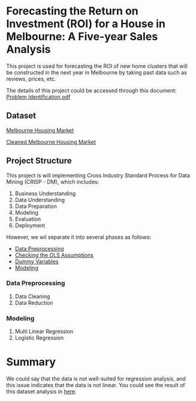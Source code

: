# Forecasting the Return on Investment (ROI) for a House in Melbourne: A Five-year Sales Analysis

This project is used for forecasting the ROI of new home clusters that will be constructed in the next year in Melbourne by taking past data such as reviews, prices, etc.

The details of this project could be accessed through this document:
[Problem Identification.pdf](https://github.com/iannn07/S5-BDA-Project-House-ROI-Forecasting/blob/main/Problem%20Identification/%5BREPORT%20-%20BDA%5D%20Forecasting%20the%20Return%20on%20Investment%20(ROI)%20for%20a%20House%20in%20Melbourne_A%20Five-year%20Sales%20Regression%20Analysis.pdf)

## Dataset

[Melbourne Housing Market](https://www.kaggle.com/datasets/anthonypino/melbourne-housing-market?select=Melbourne_housing_FULL.csv)

[Cleaned Melbourne Housing Market](https://github.com/iannn07/S5-BDA-Project-House-ROI-Forecasting/blob/main/1.%20Data%20Pre-Processing/MELBOURNE_CLEANED_DATASET.csv)

## Project Structure

This project is will implementing Cross Industry Standard Process for Data Mining (CRISP - DM), which includes:

1. Business Understanding
2. Data Understanding
3. Data Preparation
4. Modeling
5. Evaluation
6. Deployment

However, we wil separate it into several phases as follows:

- [Data Preprocessing](https://github.com/iannn07/S5-BDA-Project-House-ROI-Forecasting/blob/main/1.%20Data%20Pre-Processing/Data%20Preprocessing.ipynb)
- [Checking the OLS Assumptions](https://github.com/iannn07/S5-BDA-Project-House-ROI-Forecasting/blob/main/2.%20OLS%20Assumptions/OLS%20Assumptions.ipynb)
- [Dummy Variables](https://github.com/iannn07/S5-BDA-Project-House-ROI-Forecasting/blob/main/3.%20Dummy%20Variables/Dummy%20Variables.ipynb)
- [Modeling](https://github.com/iannn07/S5-BDA-Project-House-ROI-Forecasting/blob/main/4.%20Modeling/Modeling.ipynb)

### Data Preprocessing

1. Data Cleaning
2. Data Reduction

### Modeling

1. Multi Linear Regression
2. Logistic Regression

# Summary
We could say that the data is not well-suited for regression analysis, and this issue indicates that the data is not linear. You could see the result of this dataset analysis in [here](https://github.com/iannn07/S5-BDA-Project-House-ROI-Forecasting/blob/main/4.%20Modeling/Modeling.ipynb).